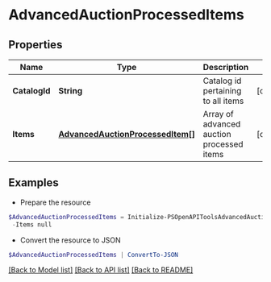 # AdvancedAuctionProcessedItems
## Properties

Name | Type | Description | Notes
------------ | ------------- | ------------- | -------------
**CatalogId** | **String** | Catalog id pertaining to all items | [optional] 
**Items** | [**AdvancedAuctionProcessedItem[]**](AdvancedAuctionProcessedItem.md) | Array of advanced auction processed items | [optional] 

## Examples

- Prepare the resource
```powershell
$AdvancedAuctionProcessedItems = Initialize-PSOpenAPIToolsAdvancedAuctionProcessedItems  -CatalogId 2680059592705 `
 -Items null
```

- Convert the resource to JSON
```powershell
$AdvancedAuctionProcessedItems | ConvertTo-JSON
```

[[Back to Model list]](../README.md#documentation-for-models) [[Back to API list]](../README.md#documentation-for-api-endpoints) [[Back to README]](../README.md)

